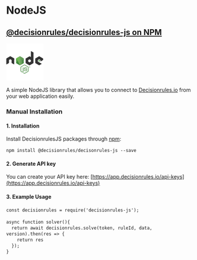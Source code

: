 # NodeJS

## [@decisionrules/decisionrules-js on NPM](https://www.npmjs.com/package/@decisionrules/decisionrules-js)

![](../../.gitbook/assets/image%20%2811%29.png)

A simple NodeJS library that allows you to connect to [Decisionrules.io](https://decisionrules.io/) from your web application easily.

### Manual Installation

#### 1. Installation

Install DecisionrulesJS packages through [npm](https://www.npmjs.com/package/@decisionrules/decisionrules-js):

```text
npm install @decisionrules/decisonrules-js --save
```

#### 2. Generate API key

 You can create your API key here: [https://app.decisionrules.io/api-keys](https://app.decisionrules.io/api-keys)

#### 3. Example Usage

```text
const decisionrules = require('decisionrules-js');

async function solver(){
  return await decisionrules.solve(token, ruleId, data, version).then(res => {
    return res
  });
}
```

